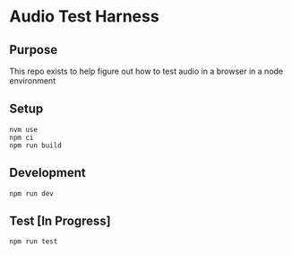 # Audio Test Harness

## Purpose

This repo exists to help figure out how to test audio in a browser in a node environment

## Setup

```shell
nvm use
npm ci
npm run build
```

## Development

```shell
npm run dev
```

## Test [In Progress]

```shell
npm run test
```
